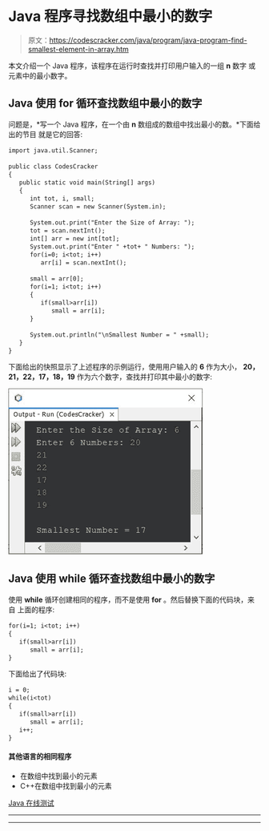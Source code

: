 # Java 程序寻找数组中最小的数字

> 原文：<https://codescracker.com/java/program/java-program-find-smallest-element-in-array.htm>

本文介绍一个 Java 程序，该程序在运行时查找并打印用户输入的一组 **n** 数字 或元素中的最小数字。

## Java 使用 for 循环查找数组中最小的数字

问题是，*写一个 Java 程序，在一个由 **n** 数组成的数组中找出最小的数。*下面给出的节目 就是它的回答:

```
import java.util.Scanner;

public class CodesCracker
{
   public static void main(String[] args)
   {
      int tot, i, small;
      Scanner scan = new Scanner(System.in);

      System.out.print("Enter the Size of Array: ");
      tot = scan.nextInt();
      int[] arr = new int[tot];
      System.out.print("Enter " +tot+ " Numbers: ");
      for(i=0; i<tot; i++)
         arr[i] = scan.nextInt();

      small = arr[0];
      for(i=1; i<tot; i++)
      {
         if(small>arr[i])
            small = arr[i];
      }

      System.out.println("\nSmallest Number = " +small);
   }
}
```

下面给出的快照显示了上述程序的示例运行，使用用户输入的 **6** 作为大小， **20，21，22，17，18，19** 作为六个数字，查找并打印其中最小的数字:

![java find smallest number in array](img/bbf62a5bb8eb5f6f716dec5a1c460131.png)

## Java 使用 while 循环查找数组中最小的数字

使用 **while** 循环创建相同的程序，而不是使用 **for** 。然后替换下面的代码块，来自 上面的程序:

```
for(i=1; i<tot; i++)
{
   if(small>arr[i])
      small = arr[i];
}
```

下面给出了代码块:

```
i = 0;
while(i<tot)
{
   if(small>arr[i])
      small = arr[i];
   i++;
}
```

#### 其他语言的相同程序

*   在数组中找到最小的元素
*   C++在数组中找到最小的元素

[Java 在线测试](/exam/showtest.php?subid=1)

* * *

* * *